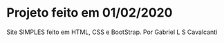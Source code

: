 # Projeto feito em 01/02/2020

Site SIMPLES feito em HTML, CSS e BootStrap.
Por Gabriel L S Cavalcanti




